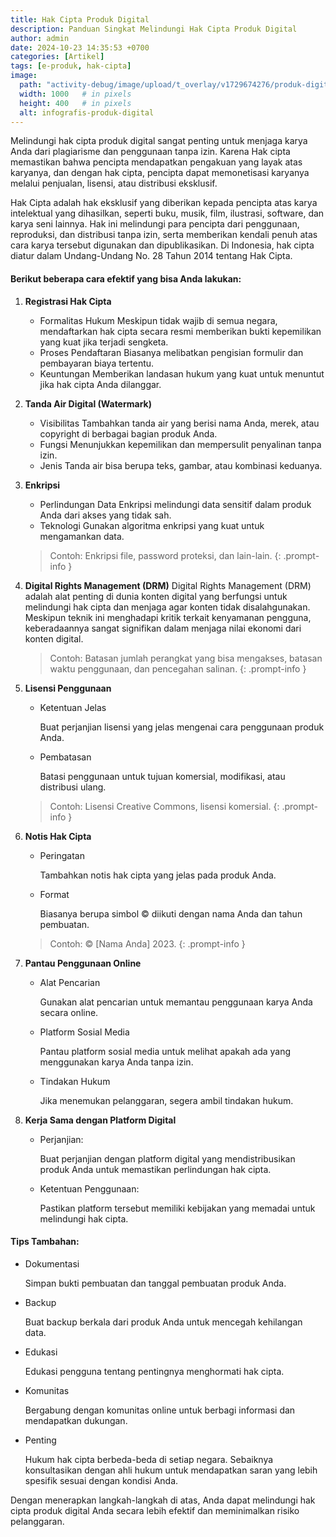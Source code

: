 ```yaml
---
title: Hak Cipta Produk Digital
description: Panduan Singkat Melindungi Hak Cipta Produk Digital
author: admin
date: 2024-10-23 14:35:53 +0700
categories: [Artikel]
tags: [e-produk, hak-cipta]
image:
  path: "activity-debug/image/upload/t_overlay/v1729674276/produk-digital-3.jpg"
  width: 1000   # in pixels
  height: 400   # in pixels
  alt: infografis-produk-digital
---
```


Melindungi hak cipta produk digital sangat penting untuk menjaga karya Anda dari plagiarisme dan penggunaan tanpa izin. 
Karena Hak cipta memastikan bahwa pencipta mendapatkan pengakuan yang layak atas karyanya, dan dengan hak cipta, pencipta dapat memonetisasi karyanya melalui penjualan, lisensi, atau distribusi eksklusif.

Hak Cipta adalah hak eksklusif yang diberikan kepada pencipta atas karya intelektual yang dihasilkan, seperti buku, musik, film, ilustrasi, software, dan karya seni lainnya. Hak ini melindungi para pencipta dari penggunaan, reproduksi, dan distribusi tanpa izin, serta memberikan kendali penuh atas cara karya tersebut digunakan dan dipublikasikan. Di Indonesia, hak cipta diatur dalam Undang-Undang No. 28 Tahun 2014 tentang Hak Cipta.

#### Berikut beberapa cara efektif yang bisa Anda lakukan:

1. **Registrasi Hak Cipta**
   - Formalitas Hukum
        Meskipun tidak wajib di semua negara, mendaftarkan hak cipta secara resmi memberikan bukti kepemilikan yang kuat jika terjadi sengketa.
   - Proses Pendaftaran
        Biasanya melibatkan pengisian formulir dan pembayaran biaya tertentu.
   - Keuntungan
        Memberikan landasan hukum yang kuat untuk menuntut jika hak cipta Anda dilanggar.

1. **Tanda Air Digital (Watermark)**
   - Visibilitas
        Tambahkan tanda air yang berisi nama Anda, merek, atau copyright di berbagai bagian produk Anda.
   - Fungsi
        Menunjukkan kepemilikan dan mempersulit penyalinan tanpa izin.
   - Jenis
        Tanda air bisa berupa teks, gambar, atau kombinasi keduanya.

1. **Enkripsi**
   - Perlindungan Data
        Enkripsi melindungi data sensitif dalam produk Anda dari akses yang tidak sah.
   - Teknologi
        Gunakan algoritma enkripsi yang kuat untuk mengamankan data.
   
   > Contoh: 
   > Enkripsi file, password proteksi, dan lain-lain.
    {: .prompt-info }

1. **Digital Rights Management (DRM)**
    Digital Rights Management (DRM) adalah alat penting di dunia konten digital yang berfungsi untuk melindungi hak cipta dan menjaga agar konten tidak disalahgunakan. Meskipun teknik ini menghadapi kritik terkait kenyamanan pengguna, keberadaannya sangat signifikan dalam menjaga nilai ekonomi dari konten digital.
   
    > Contoh: 
    > Batasan jumlah perangkat yang bisa mengakses, batasan waktu penggunaan, dan pencegahan salinan.
    {: .prompt-info }

2. **Lisensi Penggunaan**
   - Ketentuan Jelas

        Buat perjanjian lisensi yang jelas mengenai cara penggunaan produk Anda.

   - Pembatasan

        Batasi penggunaan untuk tujuan komersial, modifikasi, atau distribusi ulang.
   
    > Contoh: 
    >Lisensi Creative Commons, lisensi komersial.
    {: .prompt-info }

3. **Notis Hak Cipta**
   - Peringatan
    
        Tambahkan notis hak cipta yang jelas pada produk Anda.
   
   - Format
   
        Biasanya berupa simbol © diikuti dengan nama Anda dan tahun pembuatan.
   
    > Contoh: 
    > © [Nama Anda] 2023.
    {: .prompt-info }

4. **Pantau Penggunaan Online**
   - Alat Pencarian
 
        Gunakan alat pencarian untuk memantau penggunaan karya Anda secara online.
 
   - Platform Sosial Media
 
        Pantau platform sosial media untuk melihat apakah ada yang menggunakan karya Anda tanpa izin.
 
   - Tindakan Hukum
 
        Jika menemukan pelanggaran, segera ambil tindakan hukum.


1. **Kerja Sama dengan Platform Digital**
   - Perjanjian:
        
        Buat perjanjian dengan platform digital yang mendistribusikan produk Anda untuk memastikan perlindungan hak cipta.
   
   - Ketentuan Penggunaan:
        
        Pastikan platform tersebut memiliki kebijakan yang memadai untuk melindungi hak cipta.


#### Tips Tambahan:

   - Dokumentasi
  
        Simpan bukti pembuatan dan tanggal pembuatan produk Anda.
  
   - Backup
  
        Buat backup berkala dari produk Anda untuk mencegah kehilangan data.
  
   - Edukasi
  
        Edukasi pengguna tentang pentingnya menghormati hak cipta.
  
   - Komunitas
  
        Bergabung dengan komunitas online untuk berbagi informasi dan mendapatkan dukungan.
  
   - Penting 
  
        Hukum hak cipta berbeda-beda di setiap negara. Sebaiknya konsultasikan dengan ahli hukum untuk mendapatkan saran yang lebih spesifik sesuai dengan kondisi Anda.


Dengan menerapkan langkah-langkah di atas, Anda dapat melindungi hak cipta produk digital Anda secara lebih efektif dan meminimalkan risiko pelanggaran.